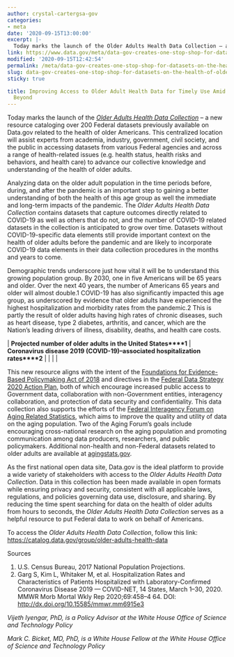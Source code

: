 ```yaml
---
author: crystal-cartergsa-gov
categories:
- meta
date: '2020-09-15T13:00:00'
excerpt: |-
  Today marks the launch of the Older Adults Health Data Collection – a new resource cataloging over 200 Federal datasets previously available on Data.gov related to the health of older Americans. This centralized location will assist experts from academia, industry,…
link: https://www.data.gov/meta/data-gov-creates-one-stop-shop-for-datasets-on-the-health-of-older-adults/
modified: '2020-09-15T12:42:54'
permalink: /meta/data-gov-creates-one-stop-shop-for-datasets-on-the-health-of-older-adults/
slug: data-gov-creates-one-stop-shop-for-datasets-on-the-health-of-older-adults
sticky: true

title: Improving Access to Older Adult Health Data for Timely Use Amid COVID-19 and
  Beyond
---
```


Today marks the launch of the [*Older Adults Health Data Collection*](https://catalog.data.gov/group/older-adults-health-data) – a new resource cataloging over 200 Federal datasets previously available on Data.gov related to the health of older Americans. This centralized location will assist experts from academia, industry, government, civil society, and the public in accessing datasets from various Federal agencies and across a range of health-related issues (e.g. health status, health risks and behaviors, and health care) to advance our collective knowledge and understanding of the health of older adults.

Analyzing data on the older adult population in the time periods before, during, and after the pandemic is an important step to gaining a better understanding of both the health of this age group as well the immediate and long-term impacts of the pandemic. The *Older Adults Health Data Collection* contains datasets that capture outcomes directly related to COVID-19 as well as others that do not, and the number of COVID-19 related datasets in the collection is anticipated to grow over time. Datasets without COVID-19-specific data elements still provide important context on the health of older adults before the pandemic and are likely to incorporate COVID-19 data elements in their data collection procedures in the months and years to come.

Demographic trends underscore just how vital it will be to understand this growing population group. By 2030, one in five Americans will be 65 years and older. Over the next 40 years, the number of Americans 65 years and older will almost double.1 COVID-19 has also significantly impacted this age group, as underscored by evidence that older adults have experienced the highest hospitalization and morbidity rates from the pandemic.2 This is partly the result of older adults having high rates of chronic diseases, such as heart disease, type 2 diabetes, arthritis, and cancer, which are the Nation’s leading drivers of illness, disability, deaths, and health care costs.

| **Projected number of older adults** **in the United States****1** | **Coronavirus disease 2019 (COVID-19)–associated hospitalization rates****2** |
|  |  |

This new resource aligns with the intent of the [Foundations for Evidence-Based Policymaking Act of 2018](https://www.whitehouse.gov/wp-content/uploads/2019/07/M-19-23.pdf) and directives in the [Federal Data Strategy 2020 Action Plan](https://strategy.data.gov/action-plan/), both of which encourage increased public access to Government data, collaboration with non-Government entities, interagency collaboration, and protection of data security and confidentiality. This data collection also supports the efforts of the [Federal Interagency Forum on Aging Related Statistics](https://www.agingstats.gov/), which aims to improve the quality and utility of data on the aging population. Two of the Aging Forum’s goals include encouraging cross-national research on the aging population and promoting communication among data producers, researchers, and public policymakers. Additional non-health and non-Federal datasets related to older adults are available at [agingstats.gov](https://www.agingstats.gov/).

As the first national open data site, Data.gov is the ideal platform to provide a wide variety of stakeholders with access to the *Older Adults Health Data Collection*. Data in this collection has been made available in open formats while ensuring privacy and security, consistent with all applicable laws, regulations, and policies governing data use, disclosure, and sharing. By reducing the time spent searching for data on the health of older adults from hours to seconds, the *Older Adults Health Data Collection* serves as a helpful resource to put Federal data to work on behalf of Americans.

To access the *Older Adults Health Data Collection*, follow this link: <https://catalog.data.gov/group/older-adults-health-data>

Sources

1. U.S. Census Bureau, 2017 National Population Projections.
2. Garg S, Kim L, Whitaker M, et al. Hospitalization Rates and Characteristics of Patients Hospitalized with Laboratory-Confirmed Coronavirus Disease 2019 — COVID-NET, 14 States, March 1–30, 2020. MMWR Morb Mortal Wkly Rep 2020;69:458–4 64. DOI: <http://dx.doi.org/10.15585/mmwr.mm6915e3>

*Vijeth Iyengar, PhD, is a Policy Advisor at the White House Office of Science and Technology Policy*

*Mark C. Bicket, MD, PhD, is a White House Fellow at the White House Office of Science and Technology Policy*
